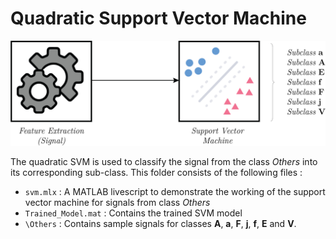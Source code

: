# Quadratic Support Vector Machine

![](../images/svm.png)

The quadratic SVM is used to classify the signal from the class *Others* into its corresponding sub-class. This folder consists of the following files :
* `svm.mlx` : A MATLAB livescript to demonstrate the working of the support vector machine for signals from class *Others*
* `Trained_Model.mat` : Contains the trained SVM model
* `\Others` : Contains sample signals for classes **A**, **a**, **F**, **j**, **f**, **E** and **V**.
